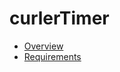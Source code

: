 # curlerTimer
<ul>
  <li><a href="https://github.com/sKr0d/curlerTimer/wiki/Overview">Overview</a>
  <li><a href="https://github.com/sKr0d/curlerTimer/wiki/Requirements">Requirements</a>
</ul>
